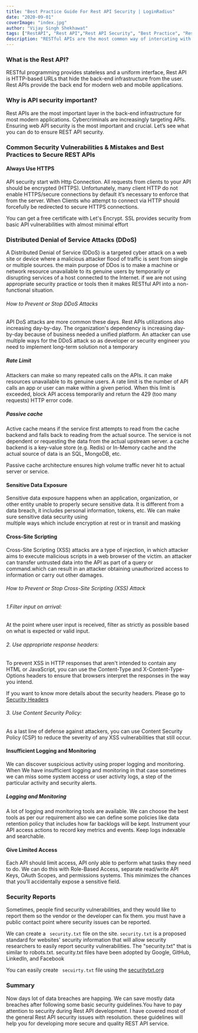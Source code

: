 ```yaml
---
title: "Best Practice Guide For Rest API Security | LoginRadius"
date: "2020-09-01"
coverImage: "index.jpg"
author: "Vijay Singh Shekhawat"
tags: ["RestAPI", "Rest API","Rest API Security", "Best Practice", "Rest API Developer Guide", "Security"]
description: "RESTful APIs are the most common way of intercating with the backend in stateles manner. Since these APIs are exposed to public, we need to make sure the suitable security mechanisms to prevent abuse, protect sensitive data, and ensure that only authenticated and authorized users can access them. In this blog we will understand some of the basic concepts related to REST API security."
---
```



### What is the Rest API?
RESTful programming provides stateless and a uniform interface, Rest API is HTTP-based URLs that hide the back-end infrastructure from the user. Rest APIs provide the back end for modern web and mobile applications. 

### Why is API security important?
Rest APIs are the most important layer in the back-end infrastructure for most modern applications. Cybercriminals are increasingly targeting APIs. Ensuring web API security is the most important and crucial. Let’s see what you can do to ensure REST API security.

### Common Security Vulnerabilities & Mistakes and Best Practices to Secure REST APIs

#### Always Use HTTPS 
API security start with Http Connection. All requests from clients to your API should be encrypted (HTTPS). Unfortunately, many client HTTP do not enable HTTPS/secure connections by default it’s necessary to enforce that from the server. When Clients who attempt to connect via HTTP should forcefully be redirected to secure HTTPS connections. 

You can get a free certificate with Let's Encrypt. SSL provides security from basic API vulnerabilities with almost minimal effort

### Distributed Denial of Service Attacks (DDoS)
A Distributed Denial of Service (DDoS) is a targeted cyber attack on a web site or device where a malicious attacker flood of traffic is sent from single or multiple sources. the main purpose of DDos is to make a machine or network resource unavailable to its genuine users by temporarily or disrupting services of a host connected to the Internet. if we are not using appropriate security practice or tools then it makes RESTful API into a non-functional situation.

###### How to Prevent or Stop DDoS Attacks
API DoS attacks are more common these days. Rest APIs utilizations also increasing day-by-day. The organization's dependency is increasing day-by-day because of business needed a unified platform. An attacker can use multiple ways for the DDoS attack so as developer or security engineer you need to implement long-term solution not a temporary

##### Rate Limit
 Attackers can make so many repeated calls on the APIs. it can make resources unavailable to its genuine users. A rate limit is the number of API calls an app or user can make within a given period. When this limit is exceeded, block API access temporarily and return the 429 (too many requests) HTTP error code.

##### Passive cache
Active cache means if the service first attempts to read from the cache backend and falls back to reading from the actual source. The service is not dependent or requesting the data from the actual upstream server. a cache backend is a key-value store (e.g. Redis) or In-Memory cache and the actual source of data is an SQL, MongoDB, etc.

Passive cache architecture ensures high volume traffic never hit to actual server or service.


#### Sensitive Data Exposure
Sensitive data exposure happens when an application, organization, or other entity unable to properly secure sensitive data. It is different from a data breach, it includes personal information, tokens, etc. We can make sure sensitive data security using  
multiple ways which include encryption at rest or in transit and masking 


#### Cross-Site Scripting
Cross-Site Scripting (XSS) attacks are a type of injection, in which attacker aims to execute malicious scripts in a web browser of the victim. an attacker can transfer untrusted data into the API as part of a query or command.which can result in an attacker obtaining unauthorized access to information or carry out other damages.

###### How to Prevent or Stop Cross-Site Scripting (XSS) Attack

###### 1.Filter input on arrival: 
At the point where user input is received, filter as strictly as possible based on what is expected or valid input.

###### 2. Use appropriate response headers:
To prevent XSS in HTTP responses that aren't intended to contain any HTML or JavaScript, you can use the Content-Type and X-Content-Type-Options headers to ensure that browsers interpret the responses in the way you intend.

If you want to know more details about the security headers. Please go to [Security Headers](https://www.loginradius.com/engineering/blog/http-security-headers/)

###### 3. Use Content Security Policy: 
As a last line of defense against attackers, you can use Content Security Policy (CSP) to reduce the severity of any XSS vulnerabilities that still occur.

#### Insufficient Logging and Monitoring
We can discover suspicious activity using proper logging and monitoring. When We have insufficient logging and monitoring in that case sometimes we can miss some system access or user activity logs, a step of the particular activity and security alerts. 

##### Logging and Monitoring
A lot of logging and monitoring tools are available. We can choose the best tools as per our requirement also we can define some policies like data retention policy that includes how far backlogs will be kept. Instrument your API access actions to record key metrics and events. Keep logs indexable and searchable.

#### Give Limited Access
Each API should limit access, API only able to perform what tasks they need to do. We can do this with Role-Based Access, separate read/write API Keys, OAuth Scopes, and permissions systems. This minimizes the chances that you’ll accidentally expose a sensitive field.

### Security Reports
Sometimes, people find security vulnerabilities, and they would like to report them so the vendor or the developer can fix them. you must have a public contact point where security issues can be reported.

We can create a ` security.txt` file on the site. `security.txt` is a proposed standard for websites' security information that will allow security researchers to easily report security vulnerabilities. The "security.txt" that is similar to robots.txt. security.txt files have been adopted by Google, GitHub, LinkedIn, and Facebook

You can easily create ` secuirty.txt` file using the [securitytxt.org](https://securitytxt.org/) 

### Summary
Now days lot of data breaches are happing. We can save mostly data breaches after following some basic security guidelines.You have to pay attention to security during Rest API development. I have covered most of the general Rest API security issues with resolution. these guidelines will help you for developing more secure and quality REST API service.



